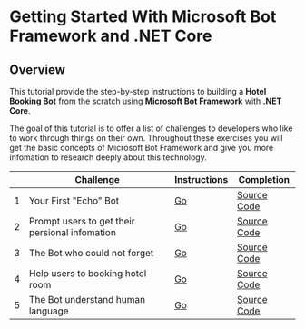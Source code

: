 # Getting Started With Microsoft Bot Framework and .NET Core

## Overview

This tutorial provide the step-by-step instructions to building a **Hotel Booking Bot** from the scratch using **Microsoft Bot Framework** with **.NET Core**.

The goal of this tutorial is to offer a list of challenges to developers who like to work through things on their own. Throughout these exercises you will get the basic concepts of Microsoft Bot Framework and give you more infomation to research deeply about this  technology.


|   | Challenge                                                       |   Instructions         |  Completion   |
|---|-----------------------------------------------------------------|------------------------|---------------|
| 1 | Your First "Echo" Bot                                           | [Go](./challenge1.md)  | [Source Code](./sources/challenge1) |
| 2 | Prompt users to get their persional infomation                  | [Go](./challenge2.md)  | [Source Code](./sources/challenge2) |
| 3 | The Bot who could not forget                                    | [Go](./challenge3.md)  | [Source Code](./sources/challenge3) |
| 4 | Help users to booking hotel room                                 | [Go](./challenge4.md)  | [Source Code](./sources/challenge4) |
| 5 | The Bot understand human language                               | [Go](./challenge5.md)  | [Source Code](./sources/challenge5) |
